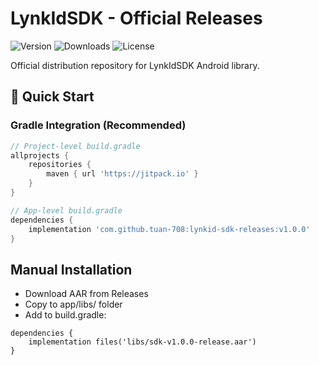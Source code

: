 # LynkIdSDK - Official Releases

![Version](https://img.shields.io/github/v/release/yourusername/your-sdk-releases)
![Downloads](https://img.shields.io/github/downloads/yourusername/your-sdk-releases/total)
![License](https://img.shields.io/github/license/yourusername/your-sdk-releases)

Official distribution repository for LynkIdSDK Android library.

## 🚀 Quick Start

### Gradle Integration (Recommended)
```gradle
// Project-level build.gradle
allprojects {
    repositories {
        maven { url 'https://jitpack.io' }
    }
}

// App-level build.gradle
dependencies {
    implementation 'com.github.tuan-708:lynkid-sdk-releases:v1.0.0'
}
```

## Manual Installation

- Download AAR from Releases
- Copy to app/libs/ folder
- Add to build.gradle:

```
dependencies {
    implementation files('libs/sdk-v1.0.0-release.aar')
}
```